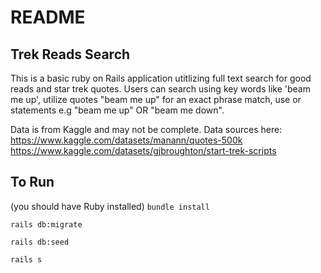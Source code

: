 # README

## Trek Reads Search
  This is a basic ruby on Rails application utitlizing full text search for good reads and star trek quotes.
  Users can search using key words like 'beam me up', utilize quotes "beam me up" for an exact phrase match, use or statements e.g "beam me up" OR "beam me down".
  
 Data is from Kaggle and may not be complete.
 Data sources here:
 https://www.kaggle.com/datasets/manann/quotes-500k
 https://www.kaggle.com/datasets/gjbroughton/start-trek-scripts
 
 ## To Run
 (you should have Ruby installed)
 `bundle install`
 
 
 `rails db:migrate`
 
 `rails db:seed`
 
 `rails s`
